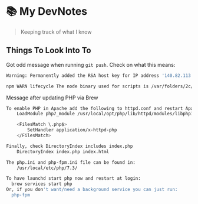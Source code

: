 # :books: My DevNotes

> Keeping track of what I know

## Things To Look Into To

Got odd message when running `git push`. Check on what this means:

```sh
Warning: Permanently added the RSA host key for IP address '140.82.113.4' to the list of known hosts.
```

```bash
npm WARN lifecycle The node binary used for scripts is /var/folders/2c/1dnbncws3t7cjs3rw1zpkdj40000gn/T/yarn--1563442289788-0.24791787254492803/node but npm is using /Users/davidroyer/.nvm/versions/node/v10.15.0/bin/node itself. Use the `--scripts-prepend-node-path` option to include the path for the node binary npm was executed with.
```

Message after updating PHP via Brew

```bash
To enable PHP in Apache add the following to httpd.conf and restart Apache:
    LoadModule php7_module /usr/local/opt/php/lib/httpd/modules/libphp7.so

    <FilesMatch \.php$>
        SetHandler application/x-httpd-php
    </FilesMatch>

Finally, check DirectoryIndex includes index.php
    DirectoryIndex index.php index.html

The php.ini and php-fpm.ini file can be found in:
    /usr/local/etc/php/7.3/

To have launchd start php now and restart at login:
  brew services start php
Or, if you don't want/need a background service you can just run:
  php-fpm
```
